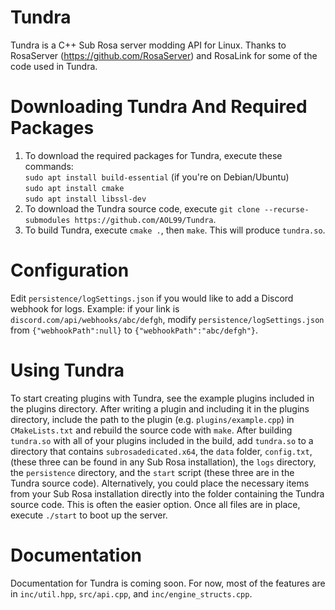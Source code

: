 # Tundra
Tundra is a C++ Sub Rosa server modding API for Linux. Thanks to RosaServer (https://github.com/RosaServer) and RosaLink for some of the code used in Tundra.

# Downloading Tundra And Required Packages
1. To download the required packages for Tundra, execute these commands:  
`sudo apt install build-essential` (if you're on Debian/Ubuntu)  
`sudo apt install cmake`  
`sudo apt install libssl-dev`  
2. To download the Tundra source code, execute `git clone --recurse-submodules https://github.com/AOL99/Tundra`.
3. To build Tundra, execute `cmake .`, then `make`. This will produce `tundra.so`.

# Configuration
Edit `persistence/logSettings.json` if you would like to add a Discord webhook for logs.
Example: if your link is `discord.com/api/webhooks/abc/defgh`, modify `persistence/logSettings.json` from `{"webhookPath":null}` to `{"webhookPath":"abc/defgh"}`.

# Using Tundra
To start creating plugins with Tundra, see the example plugins included in the plugins directory.
After writing a plugin and including it in the plugins directory, include the path to the plugin (e.g. `plugins/example.cpp`) in `CMakeLists.txt` and rebuild the source code with `make`.
After building `tundra.so` with all of your plugins included in the build, add `tundra.so` to a directory that contains `subrosadedicated.x64`, the `data` folder, `config.txt`, (these three can be found in any Sub Rosa installation), the `logs` directory, the `persistence` directory, and the `start` script (these three are in the Tundra source code). Alternatively, you could place the necessary items from your Sub Rosa installation directly into the folder containing the Tundra source code. This is often the easier option. Once all files are in place, execute `./start` to boot up the server.

# Documentation
Documentation for Tundra is coming soon. For now, most of the features are in `inc/util.hpp`, `src/api.cpp`, and `inc/engine_structs.cpp`.

